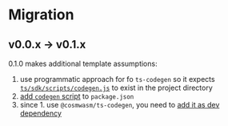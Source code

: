 # Migration

## v0.0.x -> v0.1.x

0.1.0 makes additional template assumptions:

1. use programmatic approach for fo `ts-codegen` so it expects [`ts/sdk/scripts/codegen.js`](https://github.com/osmosis-labs/beaker/blob/v0.1.0/templates/project/ts/sdk/scripts/codegen.js) to exist in the project directory
2. [add `codegen` script](https://github.com/osmosis-labs/beaker/blob/75e11a4943af7ecc4169c1e5f800f5aa6978855c/templates/project/ts/sdk/package.json#L53) to `package.json`
3. since 1. use `@cosmwasm/ts-codegen`, you need to [add it as dev dependency](https://github.com/osmosis-labs/beaker/blob/v0.1.0/templates/project/ts/sdk/package.json#L23)
